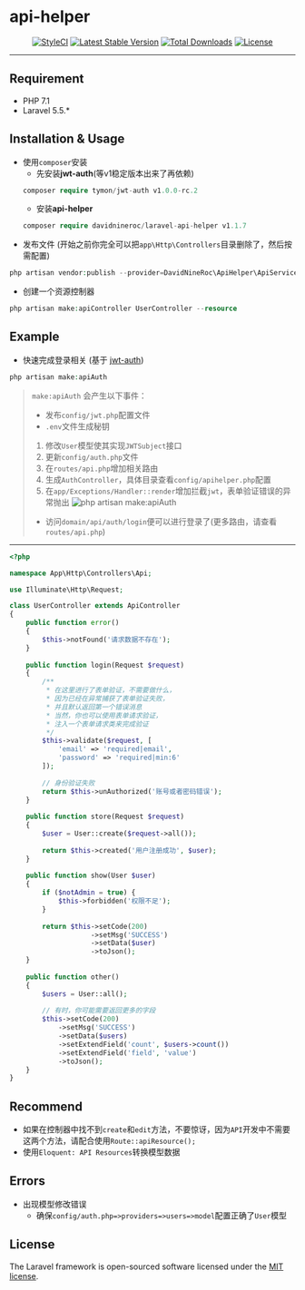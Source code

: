 # api-helper

<p align="center">
<a href="https://styleci.io/repos/120559524"><img src="https://styleci.io/repos/120559524/shield?branch=master" alt="StyleCI"></a>
<a href="https://packagist.org/packages/davidnineroc/laravel-api-helper"><img src="https://poser.pugx.org/davidnineroc/laravel-api-helper/v/stable" alt="Latest Stable Version"></a>
<a href="https://packagist.org/packages/davidnineroc/laravel-api-helper"><img src="https://poser.pugx.org/davidnineroc/laravel-api-helper/downloads" alt="Total Downloads"></a>
<a href="https://packagist.org/packages/davidnineroc/laravel-api-helper"><img src="https://poser.pugx.org/davidnineroc/laravel-api-helper/license" alt="License"></a>
</p> 

****
## Requirement
* PHP 7.1
* Laravel 5.5.*
## Installation & Usage
* 使用`composer`安装
    * 先安装**jwt-auth**(等v1稳定版本出来了再依赖)
    ```php
    composer require tymon/jwt-auth v1.0.0-rc.2
    ```
    * 安装**api-helper**
    ```php
    composer require davidnineroc/laravel-api-helper v1.1.7
    ```
* 发布文件 (开始之前你完全可以把`app\Http\Controllers`目录删除了，然后按需配置)
```php
php artisan vendor:publish --provider=DavidNineRoc\ApiHelper\ApiServiceProvider
```
* 创建一个资源控制器
```php
php artisan make:apiController UserController --resource
```
## Example
* 快速完成登录相关 (基于 [jwt-auth](https://github.com/tymondesigns/jwt-auth))
```php
php artisan make:apiAuth
```
> `make:apiAuth` 会产生以下事件：
> * 发布`config/jwt.php`配置文件
> * `.env`文件生成秘钥
> 1. 修改`User`模型使其实现`JWTSubject`接口
> 2. 更新`config/auth.php`文件
> 3. 在`routes/api.php`增加相关路由
> 4. 生成`AuthController`，具体目录查看`config/apihelper.php`配置
> 5. 在`app/Exceptions/Handler::render`增加拦截`jwt`，表单验证错误的异常抛出
> ![php artisan make:apiAuth](http://p2uena5sd.bkt.clouddn.com/github/artisan_make_api_auth.png)
> * 访问`domain/api/auth/login`便可以进行登录了(更多路由，请查看`routes/api.php`)
****
```php
<?php

namespace App\Http\Controllers\Api;

use Illuminate\Http\Request;

class UserController extends ApiController
{
    public function error()
    {
        $this->notFound('请求数据不存在');
    }
        
    public function login(Request $request)
    {
        /**
         * 在这里进行了表单验证，不需要做什么，
         * 因为已经在异常捕获了表单验证失败，
         * 并且默认返回第一个错误消息
         * 当然，你也可以使用表单请求验证，
         * 注入一个表单请求类来完成验证
         */
        $this->validate($request, [
            'email' => 'required|email',
            'password' => 'required|min:6'
        ]);
        
        // 身份验证失败
        return $this->unAuthorized('账号或者密码错误');
    }
    
    public function store(Request $request)
    {
        $user = User::create($request->all());
        
        return $this->created('用户注册成功', $user);
    }
    
    public function show(User $user)
    {
        if ($notAdmin = true) {
            $this->forbidden('权限不足');
        }
        
        return $this->setCode(200)
                    ->setMsg('SUCCESS')
                    ->setData($user)
                    ->toJson();
    }
    
    public function other()
    {
        $users = User::all();
        
        // 有时，你可能需要返回更多的字段
        $this->setCode(200)
            ->setMsg('SUCCESS')
            ->setData($users)
            ->setExtendField('count', $users->count())
            ->setExtendField('field', 'value')
            ->toJson();
    }
}
```
## Recommend
* 如果在控制器中找不到`create`和`edit`方法，不要惊讶，因为`API`开发中不需要这两个方法，请配合使用`Route::apiResource();`
* 使用`Eloquent: API Resources`转换模型数据
## Errors
* 出现模型修改错误
    * 确保`config/auth.php=>providers=>users=>model`配置正确了`User`模型
## License

The Laravel framework is open-sourced software licensed under the [MIT license](https://opensource.org/licenses/MIT).